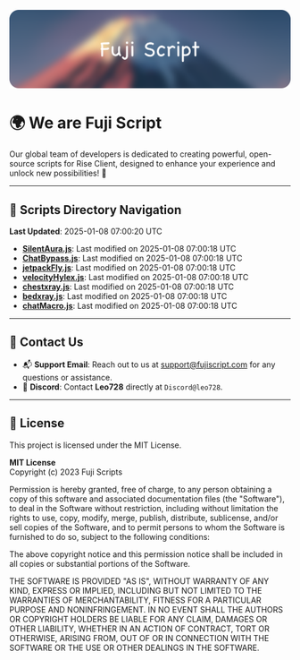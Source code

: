 ![Banner](.github/b.webp)

# 🌍 **We are Fuji Script**

Our global team of developers is dedicated to creating powerful, open-source scripts for Rise Client, designed to enhance your experience and unlock new possibilities! 🌟

---
<!-- SCRIPTS_NAVIGATION_START -->
## 📂 **Scripts Directory Navigation**

**Last Updated**: 2025-01-08 07:00:20 UTC

- **[SilentAura.js](scripts/SilentAura.js)**: Last modified on 2025-01-08 07:00:18 UTC
- **[ChatBypass.js](scripts/ChatBypass.js)**: Last modified on 2025-01-08 07:00:18 UTC
- **[jetpackFly.js](scripts/jetpackFly.js)**: Last modified on 2025-01-08 07:00:18 UTC
- **[velocityHylex.js](scripts/velocityHylex.js)**: Last modified on 2025-01-08 07:00:18 UTC
- **[chestxray.js](scripts/chestxray.js)**: Last modified on 2025-01-08 07:00:18 UTC
- **[bedxray.js](scripts/bedxray.js)**: Last modified on 2025-01-08 07:00:18 UTC
- **[chatMacro.js](scripts/chatMacro.js)**: Last modified on 2025-01-08 07:00:18 UTC

<!-- SCRIPTS_NAVIGATION_END -->

---

## 💬 **Contact Us**  
- 📬 **Support Email**: Reach out to us at [support@fujiscript.com](mailto:support@fujiscript.com) for any questions or assistance.  
- 💬 **Discord**: Contact **Leo728** directly at `Discord@leo728`.

---

## 📜 **License**

This project is licensed under the MIT License.  

**MIT License**  
Copyright (c) 2023 Fuji Scripts  

Permission is hereby granted, free of charge, to any person obtaining a copy of this software and associated documentation files (the "Software"), to deal in the Software without restriction, including without limitation the rights to use, copy, modify, merge, publish, distribute, sublicense, and/or sell copies of the Software, and to permit persons to whom the Software is furnished to do so, subject to the following conditions:  

The above copyright notice and this permission notice shall be included in all copies or substantial portions of the Software.  

THE SOFTWARE IS PROVIDED "AS IS", WITHOUT WARRANTY OF ANY KIND, EXPRESS OR IMPLIED, INCLUDING BUT NOT LIMITED TO THE WARRANTIES OF MERCHANTABILITY, FITNESS FOR A PARTICULAR PURPOSE AND NONINFRINGEMENT. IN NO EVENT SHALL THE AUTHORS OR COPYRIGHT HOLDERS BE LIABLE FOR ANY CLAIM, DAMAGES OR OTHER LIABILITY, WHETHER IN AN ACTION OF CONTRACT, TORT OR OTHERWISE, ARISING FROM, OUT OF OR IN CONNECTION WITH THE SOFTWARE OR THE USE OR OTHER DEALINGS IN THE SOFTWARE.  
